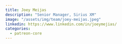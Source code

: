```yaml
---
title: Joey Meijas
description: "Senior Manager, Sirius XM"
image: "/assets/img/team/joey-meijas.jpeg"
linkedin: https://www.linkedin.com/in/joeymejias/
categories:
  - patreon-core
---
```

